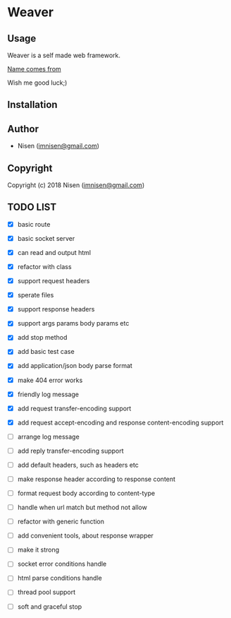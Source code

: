 

# Weaver


## Usage

Weaver is a self made web framework.

[Name comes from](http://www.dota2.com/hero/weaver/)

Wish me good luck;)


## Installation


## Author

-   Nisen (imnisen@gmail.com)


## Copyright

Copyright (c) 2018 Nisen (imnisen@gmail.com)


## TODO LIST

-   [X] basic route
-   [X] basic socket server
-   [X] can read and output html
-   [X] refactor with class
-   [X] support request headers
-   [X] sperate files
-   [X] support response headers
-   [X] support args params body params etc
-   [X] add stop method
-   [X] add basic test case
-   [X] add application/json body parse format
-   [X] make 404 error works
-   [X] friendly log message
-   [X] add request transfer-encoding support
-   [X] add request accept-encoding and response content-encoding support
-   [ ] arrange log message
-   [ ] add reply transfer-encoding support
-   [ ] add default headers, such as headers etc
-   [ ] make response header according to response content
-   [ ] format request body according to content-type
-   [ ] handle when url match but method not allow
-   [ ] refactor with generic function
-   [ ] add convenient tools, about response wrapper
-   [ ] make it strong
-   [ ] socket error conditions handle
-   [ ] html parse conditions handle
-   [ ] thread pool support
-   [ ] soft and graceful stop

